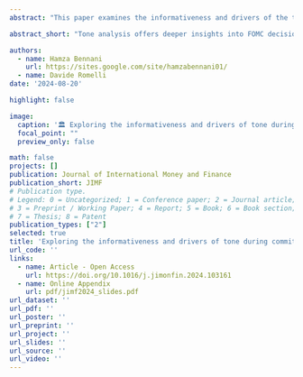 ```yaml
---
abstract: "This paper examines the informativeness and drivers of the tone used by FOMC members to gain insights into the decision-making process of the FOMC. We use a bag-of-words approach to measure the tone of transcripts at the speaker-meeting-round level from 1992-2009 and find persistent differences in tone among FOMC members. We also document how Presidents of regional Federal Reserve Banks use a more volatile and positive tone than the Federal Reserve Bank Board of Governors members. Next, we investigate whether the tone used during FOMC deliberations is associated with future monetary policy decisions and study the drivers of differences in tone among FOMC members. Our results suggest that tone is useful in predicting future policy decisions and that differences in tone are mainly associated with the differences in the individual inflation projections of FOMC members."

abstract_short: "Tone analysis offers deeper insights into FOMC decision-making, beyond dissenting votes. Differences in tone are primarily driven by individual inflation projections of FOMC members."

authors:
  - name: Hamza Bennani
    url: https://sites.google.com/site/hamzabennani01/
  - name: Davide Romelli
date: '2024-08-20'

highlight: false

image:
  caption: '🏛️ Exploring the informativeness and drivers of tone during committee meetings'
  focal_point: ""
  preview_only: false

math: false
projects: []
publication: Journal of International Money and Finance
publication_short: JIMF
# Publication type.
# Legend: 0 = Uncategorized; 1 = Conference paper; 2 = Journal article;
# 3 = Preprint / Working Paper; 4 = Report; 5 = Book; 6 = Book section;
# 7 = Thesis; 8 = Patent
publication_types: ["2"]
selected: true
title: 'Exploring the informativeness and drivers of tone during committee meetings: the case of the Federal Reserve'
url_code: ''
links:
  - name: Article - Open Access
    url: https://doi.org/10.1016/j.jimonfin.2024.103161
  - name: Online Appendix
    url: pdf/jimf2024_slides.pdf
url_dataset: ''
url_pdf: ''
url_poster: ''
url_preprint: ''
url_project: ''
url_slides: ''
url_source: ''
url_video: ''
---
```

